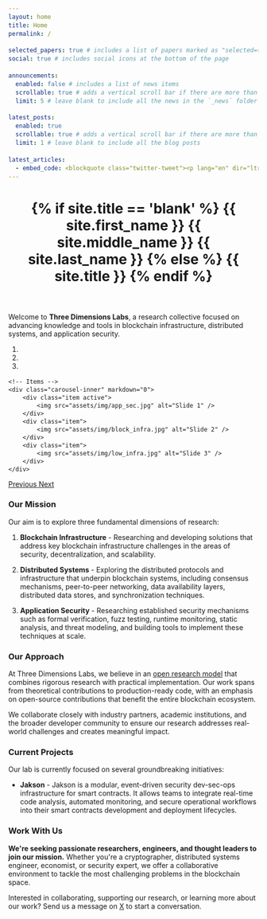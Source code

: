```yaml
---
layout: home
title: Home
permalink: /

selected_papers: true # includes a list of papers marked as "selected={true}"
social: true # includes social icons at the bottom of the page

announcements:
  enabled: false # includes a list of news items
  scrollable: true # adds a vertical scroll bar if there are more than 3 news items
  limit: 5 # leave blank to include all the news in the `_news` folder

latest_posts:
  enabled: true
  scrollable: true # adds a vertical scroll bar if there are more than 3 new posts items
  limit: 1 # leave blank to include all the blog posts

latest_articles:
  - embed_code: <blockquote class="twitter-tweet"><p lang="en" dir="ltr">We are a team of scientists and engineers researching and implementing blockchain protocols.</p>&mdash; ThreeDimensionsLabs (@3DimensionsLabs) <a href="https://twitter.com/3DimensionsLabs/status/1916219744203469029?ref_src=twsrc%5Etfw">April 26, 2025</a></blockquote> <script async src="https://platform.twitter.com/widgets.js" charset="utf-8"></script>
---
```


<header markdown="0" class="post-header">
  <h1 class="post-title">
    {% if site.title == 'blank' %}
      <span class="font-weight-bold">{{ site.first_name }}</span> {{ site.middle_name }}
      {{ site.last_name }}
    {% else %}
      {{ site.title }}
    {% endif %}
  </h1>
</header>

Welcome to **Three Dimensions Labs**, a research collective focused on advancing knowledge and tools in blockchain
infrastructure, distributed systems, and application security.

<div markdown="0" id="carousel" class="carousel slide" data-ride="carousel" data-interval="4000" data-pause="hover" >
    <!-- Menu -->
    <ol class="carousel-indicators">
        <li data-target="#carousel" data-slide-to="0" class="active"></li>
        <li data-target="#carousel" data-slide-to="1"></li>
        <li data-target="#carousel" data-slide-to="2"></li>
    </ol>

    <!-- Items -->
    <div class="carousel-inner" markdown="0">
        <div class="item active">
            <img src="assets/img/app_sec.jpg" alt="Slide 1" />
        </div>
        <div class="item">
            <img src="assets/img/block_infra.jpg" alt="Slide 2" />
        </div>
        <div class="item">
            <img src="assets/img/low_infra.jpg" alt="Slide 3" />
        </div>
    </div>

  <a class="left carousel-control" href="#carousel" role="button" data-slide="prev">
    <i class="fa fa-chevron-left"></i>
    <span class="sr-only">Previous</span>
  </a>
  <a class="right carousel-control" href="#carousel" role="button" data-slide="next">
    <i class="fa fa-chevron-right"></i>
    <span class="sr-only">Next</span>
  </a>
</div>

<script type="text/javascript">
  // Direct bootstrap carousel initialization
  (function() {
    // Try multiple approaches to initialize the carousel
    function initCarousel() {
      try {
        // Manual initialization with jQuery
        if (window.jQuery && typeof jQuery.fn.carousel === 'function') {
          jQuery('#carousel').carousel({
            interval: 4000,
            pause: 'hover'
          });
          console.log('Carousel initialized via jQuery plugin');
          return true;
        }
        return false;
      } catch(e) {
        console.error('Error initializing carousel:', e);
        return false;
      }
    }

    // Try immediately
    if (!initCarousel()) {
      // Try again when DOM is ready
      document.addEventListener('DOMContentLoaded', function() {
        if (!initCarousel()) {
          // Try one more time after a delay
          setTimeout(initCarousel, 2000);
        }
      });
      
      // Also try when window is fully loaded
      window.addEventListener('load', function() {
        setTimeout(initCarousel, 500);
      });
    }
  })();
</script>

<!-- Additional jQuery direct handler for carousel -->
<script>
document.write('<script src="https://code.jquery.com/jquery-2.2.4.min.js" integrity="sha256-BbhdlvQf/xTY9gja0Dq3HiwQF8LaCRTXxZKRutelT44=" crossorigin="anonymous"><\/script>');
document.write('<script src="https://maxcdn.bootstrapcdn.com/bootstrap/3.3.6/js/bootstrap.min.js" integrity="sha384-0mSbJDEHialfmuBBQP6A4Qrprq5OVfW37PRR3j5ELqxss1yVqOtnepnHVP9aJ7xS" crossorigin="anonymous"><\/script>');
document.write('<script>jQuery(document).ready(function($) { $("#carousel").carousel({interval: 4000, pause: "hover"}); });<\/script>');
</script>

### Our Mission

Our aim is to explore three fundamental dimensions of research:

1. **Blockchain Infrastructure** - Researching and developing solutions that address key blockchain infrastructure
   challenges in the areas of security, decentralization, and scalability.

2. **Distributed Systems** - Exploring the distributed protocols and infrastructure that underpin blockchain systems,
   including consensus mechanisms, peer-to-peer networking, data availability layers, distributed data stores, and
   synchronization techniques.

3. **Application Security** - Researching established security mechanisms such as formal verification, fuzz testing,
   runtime monitoring, static analysis, and threat modeling, and building tools to implement these techniques at scale.

### Our Approach

At Three Dimensions Labs, we believe in an
[open research model](https://www.reading.ac.uk/research/research-environment/open-research/open-research-details) that
combines rigorous research with practical implementation. Our work spans from theoretical contributions to 
production-ready code, with an emphasis on open-source contributions that benefit the entire blockchain ecosystem.

We collaborate closely with industry partners, academic institutions, and the broader developer community to ensure our
research addresses real-world challenges and creates meaningful impact.

### Current Projects

Our lab is currently focused on several groundbreaking initiatives:

- **Jakson** - Jakson is a modular, event-driven security dev-sec-ops infrastructure for smart contracts. It allows
  teams to integrate real-time code analysis, automated monitoring, and secure operational workflows into their smart
  contracts development and deployment lifecycles.

### Work With Us

**We're seeking passionate researchers, engineers, and thought leaders to join our mission.** Whether you're a
cryptographer, distributed systems engineer, economist, or security expert, we offer a collaborative environment to
tackle the most challenging problems in the blockchain space.

Interested in collaborating, supporting our research, or learning more about our work? Send us a message on
[X](https://x.com/3DimensionsLabs) to start a conversation.

[//]: # ([View Open Positions →]&#40;https://example.org/careers&#41;)

[//]: # (### Recent Publications)

[//]: # ()

[//]: # (Our team regularly publishes research in top-tier academic conferences and industry journals. View)

[//]: # (our [publications page]&#40;/publications/&#41; for our latest contributions to the field.)

[//]: # (### Connect With Us)

[//]: # ()

[//]: # (Interested in collaborating, supporting our research, or learning more about our work? [Contact us]&#40;#&#41; to start a)

[//]: # (conversation.)
